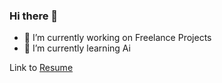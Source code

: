### Hi there 👋
- 🔭 I’m currently working on Freelance Projects
- 🌱 I’m currently learning Ai 

Link to [Resume](https://hosseinsam.github.io/)
<!--
**hosseinsam/hosseinsam** is a ✨ _special_ ✨ repository because its `README.md` (this file) appears on your GitHub profile.

Here are some ideas to get you started:

- 🔭 I’m currently working on ...
- 🌱 I’m currently learning ...
- 👯 I’m looking to collaborate on ...
- 🤔 I’m looking for help with ...
- 💬 Ask me about ...
- 📫 How to reach me: ...
- 😄 Pronouns: ...
- ⚡ Fun fact: ...
-->
